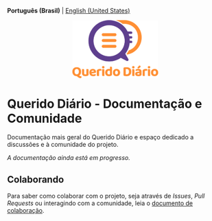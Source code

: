 **Português (Brasil)** | [English (United States)](.github/README-en-US.md)

<p align="center">
  <img alt="Querido Diário" src="./.github/images/querido-diario-logo.png" width="200">
</p>

# Querido Diário - Documentação e Comunidade

Documentação mais geral do Querido Diário e espaço dedicado a discussões e à
comunidade do projeto.

*A documentação ainda está em progresso.*

## Colaborando

Para saber como colaborar com o projeto, seja através de *Issues*, *Pull
Requests* ou interagindo com a comunidade, leia o
[documento de colaboração](CONTRIBUTING.md).
